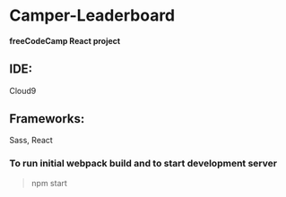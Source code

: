 # Camper-Leaderboard  
#### freeCodeCamp React project

## IDE:
Cloud9
## Frameworks:
Sass, React

### To run initial webpack build and to start development server
>npm start



